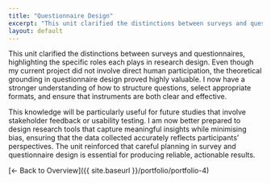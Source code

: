 ```yaml
---
title: "Questionnaire Design"
excerpt: "This unit clarified the distinctions between surveys and questionnaires, highlighting their roles in data collection and..."
layout: default
---
```


This unit clarified the distinctions between surveys and questionnaires, highlighting the specific roles each plays in research design. Even though my current project did not involve direct human participation, the theoretical grounding in questionnaire design proved highly valuable. I now have a stronger understanding of how to structure questions, select appropriate formats, and ensure that instruments are both clear and effective.

This knowledge will be particularly useful for future studies that involve stakeholder feedback or usability testing. I am now better prepared to design research tools that capture meaningful insights while minimising bias, ensuring that the data collected accurately reflects participants’ perspectives. The unit reinforced that careful planning in survey and questionnaire design is essential for producing reliable, actionable results.

[← Back to Overview]({{ site.baseurl }}/portfolio/portfolio-4)
